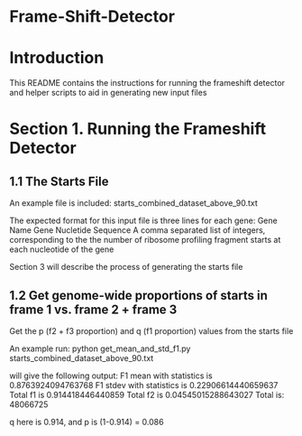 # Frame-Shift-Detector

# Introduction

This README contains the instructions for running the frameshift detector and helper scripts to aid in generating new input files

# Section 1. Running the Frameshift Detector #

## 1.1 The Starts File

An example file is included: starts_combined_dataset_above_90.txt

The expected format for this input file is three lines for each gene:
Gene Name
Gene Nucletide Sequence
A comma separated list of integers, corresponding to the the number of ribosome profiling fragment starts at each nucleotide of the gene

Section 3 will describe the process of generating the starts file 

## 1.2 Get genome-wide proportions of starts in frame 1 vs. frame 2 + frame 3

Get the p (f2 + f3 proportion) and q (f1 proportion) values from the starts file 

An example run:
python get_mean_and_std_f1.py starts_combined_dataset_above_90.txt

will give the following output:
F1 mean with statistics is 0.8763924094763768
F1 stdev with statistics is 0.22906614440659637
Total f1 is 0.914418446440859
Total f2 is 0.04545015288643027
Total is: 48066725

q here is 0.914, and p is (1-0.914) = 0.086



